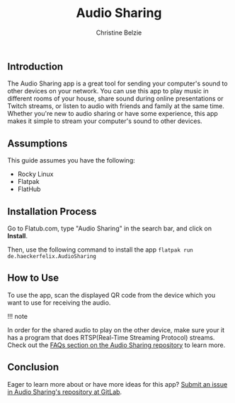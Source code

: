 ﻿---
title: Audio Sharing
author: Christine Belzie
contributors: 
---

## Introduction

The Audio Sharing app is a great tool for sending your computer's sound to other devices on your network.  You can use this app to play music in different rooms of your house, share sound during online presentations or Twitch streams, or listen to audio with friends and family at the same time.  Whether you're new to audio sharing or have some experience, this app makes it simple to stream your computer's sound to other devices.

## Assumptions

This guide assumes you have the following:

- Rocky Linux
- Flatpak
- FlatHub

## Installation Process

Go to Flatub.com, type "Audio Sharing" in the search bar, and click on **Install**.
<!--- add screenshot here --->

Then, use the following command to install the app
`flatpak run de.haeckerfelix.AudioSharing`

## How to Use

To use the app, scan the displayed QR code from the device which you want to use for receiving the audio.
<!--- add screenshot here --->
 
 !!! note

 In order for the shared audio to play on the other device, make sure your it has a program that does RTSP(Real-Time Streaming Protocol) streams.  Check out the [FAQs section on the Audio Sharing repository](https://gitlab.gnome.org/World/AudioSharing/#faq) to learn more.  

## Conclusion

Eager to learn more about or have more ideas for this app? [Submit an issue in Audio Sharing's repository at GitLab](https://gitlab.gnome.org/World/AudioSharing/-/issues).
